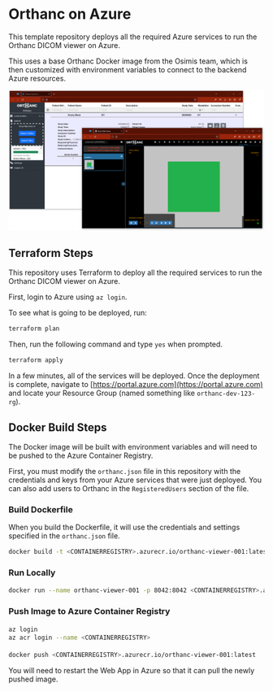 # Orthanc on Azure

This template repository deploys all the required Azure services to run the Orthanc DICOM viewer on Azure.

This uses a base Orthanc Docker image from the Osimis team, which is then customized with environment variables to connect to the backend Azure resources.

![](img/screenshot.png)


## Terraform Steps

This repository uses Terraform to deploy all the required services to run the Orthanc DICOM viewer on Azure.

First, login to Azure using `az login`.

To see what is going to be deployed, run:

```sh
terraform plan
```


Then, run the following command and type `yes` when prompted.
```sh
terraform apply
```

In a few minutes, all of the services will be deployed. Once the deployment is complete, navigate to [https://portal.azure.com](https://portal.azure.com) and locate your Resource Group (named something like `orthanc-dev-123-rg`).

## Docker Build Steps

The Docker image will be built with environment variables and will need to be pushed to the Azure Container Registry. 

First, you must modify the `orthanc.json` file in this repository with the credentials and keys from your Azure services that were just deployed. You can also add users to Orthanc in the `RegisteredUsers` section of the file.


### Build Dockerfile

When you build the Dockerfile, it will use the credentials and settings specified in the `orthanc.json` file.

```sh
docker build -t <CONTAINERREGISTRY>.azurecr.io/orthanc-viewer-001:latest .
```

### Run Locally
```sh
docker run --name orthanc-viewer-001 -p 8042:8042 <CONTAINERREGISTRY>.azurecr.io/orthanc-viewer-001:latest
```


### Push Image to Azure Container Registry

```sh
az login
az acr login --name <CONTAINERREGISTRY>

docker push <CONTAINERREGISTRY>.azurecr.io/orthanc-viewer-001:latest
```

You will need to restart the Web App in Azure so that it can pull the newly pushed image.
